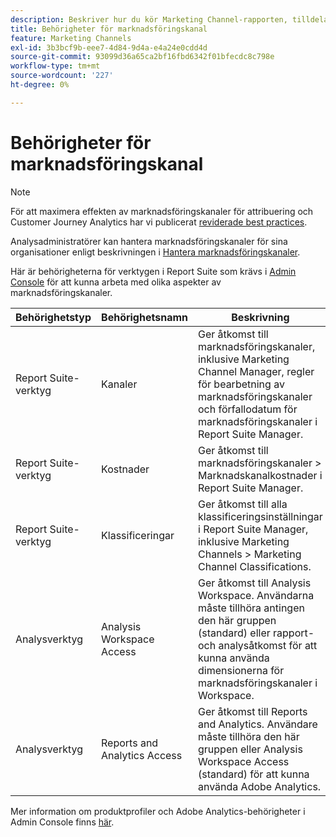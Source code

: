 ```yaml
---
description: Beskriver hur du kör Marketing Channel-rapporten, tilldelar begränsade administratörsanvändarrättigheter och användargruppbehörigheter till att rapportera.
title: Behörigheter för marknadsföringskanal
feature: Marketing Channels
exl-id: 3b3bcf9b-eee7-4d84-9d4a-e4a24e0cdd4d
source-git-commit: 93099d36a65ca2bf16fbd6342f01bfecdc8c798e
workflow-type: tm+mt
source-wordcount: '227'
ht-degree: 0%

---
```


# Behörigheter för marknadsföringskanal

>[!NOTE]
>
>För att maximera effekten av marknadsföringskanaler för attribuering och Customer Journey Analytics har vi publicerat [reviderade best practices](/help/components/c-marketing-channels/mchannel-best-practices.md).
>
>Analysadministratörer kan hantera marknadsföringskanaler för sina organisationer enligt beskrivningen i [Hantera marknadsföringskanaler](/help/admin/admin/c-manage-report-suites/c-edit-report-suites/marketing-channels/c-channels.md).

Här är behörigheterna för verktygen i Report Suite som krävs i [Admin Console](https://adminconsole.adobe.com/) för att kunna arbeta med olika aspekter av marknadsföringskanaler.

| Behörighetstyp | Behörighetsnamn | Beskrivning |
|---|---|---|
| Report Suite-verktyg | Kanaler | Ger åtkomst till marknadsföringskanaler, inklusive Marketing Channel Manager, regler för bearbetning av marknadsföringskanaler och förfallodatum för marknadsföringskanaler i Report Suite Manager. |
| Report Suite-verktyg | Kostnader | Ger åtkomst till marknadsföringskanaler > Marknadskanalkostnader i Report Suite Manager. |
| Report Suite-verktyg | Klassificeringar | Ger åtkomst till alla klassificeringsinställningar i Report Suite Manager, inklusive Marketing Channels > Marketing Channel Classifications. |
| Analysverktyg | Analysis Workspace Access | Ger åtkomst till Analysis Workspace. Användarna måste tillhöra antingen den här gruppen (standard) eller rapport- och analysåtkomst för att kunna använda dimensionerna för marknadsföringskanaler i Workspace. |
| Analysverktyg | Reports and Analytics Access | Ger åtkomst till Reports and Analytics. Användare måste tillhöra den här gruppen eller Analysis Workspace Access (standard) för att kunna använda Adobe Analytics. |

Mer information om produktprofiler och Adobe Analytics-behörigheter i Admin Console finns [här](https://experienceleague.adobe.com/docs/analytics/admin/admin-console/permissions/product-profile.html?lang=sv-SE).
